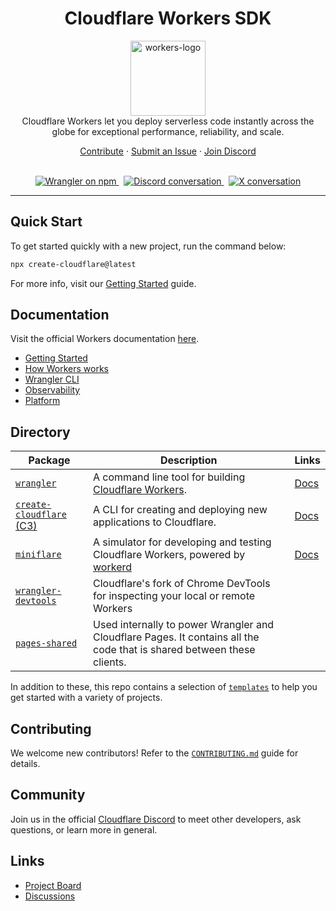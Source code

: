 <h1 align="center">Cloudflare Workers SDK</h1>

<p align="center">
<img src="cloudflare-workers-outline.png" alt="workers-logo" width="120px" height="120px"/>
  <br>
  Cloudflare Workers let you deploy serverless code instantly across the globe for exceptional performance, reliability, and scale.
  <br>
</p>

<p align="center">
  <a href="CONTRIBUTING.md">Contribute</a>
  ·
  <a href="https://github.com/cloudflare/workers-sdk/issues">Submit an Issue</a>
  ·
  <a href="https://discord.cloudflare.com/">Join Discord</a>
  <br>
  <br>
</p>

<p align="center">
  <a href="https://www.npmjs.com/wrangler/">
    <img src="https://img.shields.io/npm/v/wrangler.svg?logo=npm&logoColor=fff&label=NPM+package&color=orange" alt="Wrangler on npm" />
  </a>&nbsp;
  <a href="https://discord.cloudflare.com/">
    <img src="https://img.shields.io/discord/595317990191398933.svg?logo=discord&logoColor=fff&label=Discord&color=7389d8" alt="Discord conversation" />
  </a>&nbsp;
  <a href="https://twitter.com/CloudflareDev">
    <img src="https://img.shields.io/twitter/follow/cloudflaredev" alt="X conversation" />
  </a>
</p>

<hr>

## Quick Start

To get started quickly with a new project, run the command below:

```bash
npx create-cloudflare@latest
```

For more info, visit our [Getting Started](https://developers.cloudflare.com/workers/get-started/guide/) guide.

## Documentation

Visit the official Workers documentation [here](https://developers.cloudflare.com/workers/).

- [Getting Started](https://developers.cloudflare.com/workers/get-started/guide/)
- [How Workers works](https://developers.cloudflare.com/workers/reference/how-workers-works/)
- [Wrangler CLI](https://developers.cloudflare.com/workers/wrangler/)
- [Observability](https://developers.cloudflare.com/workers/observability/)
- [Platform](https://developers.cloudflare.com/workers/platform/)

## Directory

| Package                                                                                                    | Description                                                                                                            | Links                                                           |
| ---------------------------------------------------------------------------------------------------------- | ---------------------------------------------------------------------------------------------------------------------- | --------------------------------------------------------------- |
| [`wrangler`](https://github.com/cloudflare/workers-sdk/tree/main/packages/wrangler)                        | A command line tool for building [Cloudflare Workers](https://workers.cloudflare.com/).                                | [Docs](https://developers.cloudflare.com/workers/wrangler/)     |
| [`create-cloudflare` (C3)](https://github.com/cloudflare/workers-sdk/tree/main/packages/create-cloudflare) | A CLI for creating and deploying new applications to Cloudflare.                                                       | [Docs](https://developers.cloudflare.com/pages/get-started/c3/) |
| [`miniflare`](https://github.com/cloudflare/workers-sdk/tree/main/packages/miniflare)                      | A simulator for developing and testing Cloudflare Workers, powered by [workerd](https://github.com/cloudflare/workerd) | [Docs](https://miniflare.dev)                                   |
| [`wrangler-devtools`](https://github.com/cloudflare/workers-sdk/tree/main/packages/wrangler-devtools)      | Cloudflare's fork of Chrome DevTools for inspecting your local or remote Workers                                       |                                                                 |
| [`pages-shared`](https://github.com/cloudflare/workers-sdk/tree/main/packages/pages-shared)                | Used internally to power Wrangler and Cloudflare Pages. It contains all the code that is shared between these clients. |                                                                 |

In addition to these, this repo contains a selection of [`templates`](https://github.com/cloudflare/workers-sdk/tree/main/templates) to help you get started with a variety of projects.

## Contributing

We welcome new contributors! Refer to the [`CONTRIBUTING.md`](/CONTRIBUTING.md) guide for details.

## Community

Join us in the official [Cloudflare Discord](https://discord.cloudflare.com/) to meet other developers, ask questions, or learn more in general.

## Links

- [Project Board](https://github.com/orgs/cloudflare/projects/1)
- [Discussions](https://github.com/cloudflare/workers-sdk/discussions)
